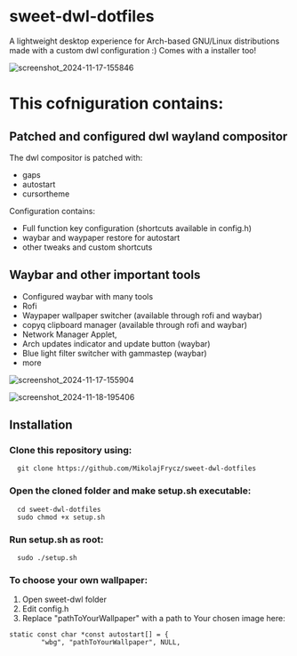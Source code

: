 # sweet-dwl-dotfiles

A lightweight desktop experience for Arch-based GNU/Linux distributions made with a custom dwl configuration :) Comes with a installer too!

![screenshot_2024-11-17-155846](https://github.com/user-attachments/assets/64958040-6dcf-4c87-8339-34c918afab2f)

# This cofniguration contains:
## Patched and configured dwl wayland compositor
The dwl compositor is patched with:
- gaps
- autostart
- cursortheme

Configuration contains:
- Full function key configuration (shortcuts available in config.h)
- waybar and waypaper restore for autostart
- other tweaks and custom shortcuts
## Waybar and other important tools
- Configured waybar with many tools
- Rofi
- Waypaper wallpaper switcher (available through rofi and waybar)
- copyq clipboard manager (available through rofi and waybar)
- Network Manager Applet,
- Arch updates indicator and update button (waybar)
- Blue light filter switcher with gammastep (waybar)
- more

![screenshot_2024-11-17-155904](https://github.com/user-attachments/assets/da48d275-6645-458d-b36c-4c6d9dde4281)

![screenshot_2024-11-18-195406](https://github.com/user-attachments/assets/0ee19cde-31f7-4c69-90b0-fe83c6bee0e1)


## Installation

### Clone this repository using:
```
  git clone https://github.com/MikolajFrycz/sweet-dwl-dotfiles
```
### Open the cloned folder and make setup.sh executable:
```
  cd sweet-dwl-dotfiles
  sudo chmod +x setup.sh
```

### Run setup.sh as root:
```
  sudo ./setup.sh
```
### To choose your own wallpaper:
1. Open sweet-dwl folder
2. Edit config.h
3. Replace "pathToYourWallpaper" with a path to Your chosen image here:
```
static const char *const autostart[] = {
        "wbg", "pathToYourWallpaper", NULL,
```
